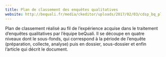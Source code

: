```yaml
---
title: Plan de classement des enquêtes qualitatives
website: http://bequali.fr/media/ckeditor/uploads/2017/02/03/cdsp_bq_plan_classement_siteweb_lSZdusz.pdf
---
```


Plan de classement réalisé au fil de l’expérience acquise dans le traitement d’enquêtes qualitatives par l’équipe beQuali. Il se découpe en quatre niveaux dont le sous-fonds, qui correspond à la période de l’enquête (préparation, collecte, analyse) puis en dossier, sous-dossier et enfin l’article qui décrit le document.
